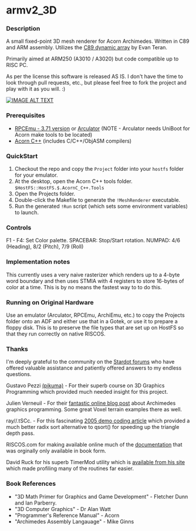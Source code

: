 # armv2_3D

### Description
A small fixed-point 3D mesh renderer for Acorn Archimedes. Written in C89 and ARM assembly. Utilizes the [C89 dynamic array](https://github.com/eteran/c-vector) by Evan Teran.

Primarily aimed at ARM250 (A3010 / A3020) but code compatible up to RISC PC.

As per the license this software is released AS IS. I don't have the time to look through pull requests, etc., but please feel free to fork the project and play with it as you will. :)

[![IMAGE ALT TEXT](http://img.youtube.com/vi/HoJ2emDg2gI/0.jpg)](http://www.youtube.com/watch?v=HoJ2emDg2gI "Video Title")

### Prerequisites
- [RPCEmu - 3.71 version](https://www.marutan.net/rpcemu/easystart.html) or [Arculator](http://b-em.bbcmicro.com/arculator/) (NOTE - Arculator needs UniBoot for Acorn make tools to be located)
- [Acorn C++](https://www.4corn.co.uk/articles/acornc5/) (includes C/C++/ObjASM compilers)

### QuickStart
1. Checkout the repo and copy the `Project` folder into your `hostfs` folder for your emulator.
2. At the desktop, open the Acorn C++ tools folder. `$HostFS::HostFS.$.AcornC_C++.Tools`
3. Open the Projects folder.
4. Double-click the Makefile to generate the `!MeshRenderer` executable.
5. Run the generated `!Run` script (which sets some environment variables) to launch.

### Controls
F1 - F4: Set Color palette.
SPACEBAR: Stop/Start rotation.
NUMPAD: 4/6 (Heading), 8/2 (Pitch), 7/9 (Roll)

### Implementation notes
This currently uses a very naive rasterizer which renders up to a 4-byte word boundary and then uses STMIA with 4 registers to store 16-bytes of color at a time. This is by no means the fastest way to to do this.

### Running on Original Hardware
Use an emulator (Arculator, RPCEmu, ArchiEmu, etc.) to copy the Projects folder onto an ADF and either use that in a Gotek, or use it to prepare a floppy disk. This is to preserve the file types that are set up on HostFS so that they run correctly on native RISCOS. 

### Thanks

I'm deeply grateful to the community on the [Stardot forums](https://stardot.org.uk/forums) who have offered valuable assistance and patiently offered answers to my endless questions. 

Gustavo Pezzi [(pikuma)](https://pikuma.com/) - For their superb course on 3D Graphics Programming which provided much needed insight for this project.

Julien Verneuil - For their [fantastic online blog post](https://www.onirom.fr/wiki/blog/30-04-2022_Archimedes-ARM2-Graphics-Programming/) about Archimedes graphics programming. Some great Voxel terrain examples there as well.

ray//.tSCc. - For this fascinating [2005 demo coding article](http://alive.atari.org/alive11/frstclip.php) which provided a much better radix sort alternative to qsort() for speeding up the triangle depth pass.

RISCOS.com for making available online much of the [documentation](http://www.riscos.com/support/developers/) that was orginally only available in book form.

David Ruck for his superb TimerMod utility which is [available from his site](https://armclub.org.uk/free/) which made profiling many of the routines far easier.

### Book References

- "3D Math Primer for Graphics and Game Development" - Fletcher Dunn and Ian Parberry.
- "3D Computer Graphics" - Dr Alan Watt
- "Programmer's Reference Manual" - Acorn
- "Archimedes Assembly Langauage" - Mike Ginns



